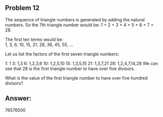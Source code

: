 ## Problem 12

The sequence of triangle numbers is generated by adding the natural numbers. So the 7th triangle number would be:
1 + 2 + 3 + 4 + 5 + 6 + 7 = 28. 

The first ten terms would be:  
1, 3, 6, 10, 15, 21, 28, 36, 45, 55, ...

Let us list the factors of the first seven triangle numbers:

 1: 1
 3: 1,3
 6: 1,2,3,6
10: 1,2,5,10
15: 1,3,5,15
21: 1,3,7,21
28: 1,2,4,7,14,28
We can see that 28 is the first triangle number to have over five divisors.

What is the value of the first triangle number to have over five hundred divisors?

## Answer:
76576500
